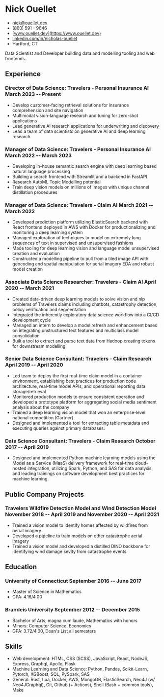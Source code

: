 # Nick Ouellet

- [nick@ouellet.dev](mailto:nick@ouellet.dev)
- (860) 591 - 9646
- [www.ouellet.dev](https://www.ouellet.dev)
- [linkedin.com/in/nicholas-ouellet](https://www.linkedin.com/in/nicholas-ouellet)
- Hartford, CT

Data Scientist and Developer building data and modelling tooling and web frontends.

## Experience
### <span>Director of Data Science: Travelers - Personal Insurance AI</span> <span>March 2023 -- Present</span>
- Develop customer-facing retrieval solutions for insurance comprehension and site navigation
- Multimodal vision-language research and tuning for zero-shot applications 
- Lead generative AI research applications for underwriting and discovery
- Lead a team of data scientists on generative AI and deep learning research

### <span>Manager of Data Science: Travelers - Personal Insurance AI</span> <span>March 2022 -- March 2023</span>
- Developing in-house semantic search engine with deep learning based natural language processing
- Building a search frontend with Streamlit and a backend in FastAPI
- Research AutoML Topic Modelling potential
- Train deep vision models on millions of images with unique channel distillation procedures

### <span>Manager of Data Science: Travelers - Claim AI</span> <span>March 2021 -- March 2022</span>
- Developed prediction platform utilizing ElasticSearch backend with React frontend deployed in AWS with Docker for productionalizing and monitoring a deep learning system  
- Managed exploration of techniques to model on extremely long sequences of text in supervised and unsupervised fashions
- Made tooling for deep learning vision and language model unsupervised creation and evaluation
- Constructed a modelling pipeline to pull from a tiled image API with geocoding and spatial manipulation for aerial imagery EDA and robust model creation

### <span>Associate Data Science Researcher: Travelers - Claim AI</span> <span>April 2020 -- March 2021</span>
- Created data-driven deep learning models to solve vision and nlp problems of Travelers claims including chatbots, catastrophy detection, policy verification and segmentation
- Integrated the inherently exploratory data science workflow into a CI/CD development cycle
- Managed an intern to develop a model refresh and enhancement based on integrating unstructured text features and multiclass model consolidation
- Built a tool to extract and parse text data from Hadoop creating tokens for downstream modelling

### <span>Senior Data Science Consultant: Travelers - Claim Research</span> <span>April 2019 -- April 2020</span>
- Led team to deploy the first real-time claim model in a container environment, establishing best practices for production code architecture, real-time model APIs, and operational reporting data storage/retrieval
- Monitored production models to ensure consistent operation and developed a prototype platform for aggregating social media sentiment analysis about the company
- Trained a deep learning vision model that won an enterprise-level national competition (Gartner)
- Designed and implemented a tool for extracting table metadata and executing queries against primary databases.

### <span>Data Science Consultant: Travelers - Claim Research</span> <span>October 2017 -- April 2019</span>
- Designed and implemented Python machine learning models using the Model as a Service (MaaS) delivery framework for real-time cloud-hosted integration, utilizing Spark, Python, and SAS for data analysis, and leading trainings on software development best practices for machine learning.

## Public Company Projects

### <span>Travelers Wildfire Detection Model and Wind Detection Model</span> <span>November 2018 -- April 2019 and November 2020 -- April 2021</span>
- Trained a vision model to identify homes affected by wildfires from aerial imagery
- Developed a pipeline to train models on other catastrophe aerial imagery
- Trained a vision model and developed a distilled DINO backbone for identifying wind damage sevity from catastrophe events

## Education

### <span>University of Connecticut</span> <span>September 2016 -- June 2017</span>
- Master of Science in Mathematics
- GPA: 4.16/4.00

### <span>Brandeis University</span> <span>September 2012 -- December 2015</span>
- Bachelor of Arts, magna cum laude, Mathematics with honors
- Minors: Computer Science, Economics
- GPA: 3.72/4.00, Dean's List all semesters

## Skills
- Web development: HTML, CSS (SCSS), JavaScript, React, NodeJS, Express, Graphql, Apollo, Flask
- Machine Learning and Data Science: Python, Pandas, Scikit-Learn, Pytorch, XGBoost, SQL, PySpark, SAS
- General: Rust, Lua, Docker, AWS, MongoDB, ElasticSearch, Neo4J (w/ Neo4JGraphql), Git, Github (+ Actions), Shell (Bash + common tools), Make
